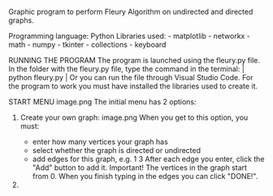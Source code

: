Graphic program to perform Fleury Algorithm on undirected and directed graphs.

Programming language: Python
Libraries used:
    - matplotlib
    - networkx
    - math
    - numpy
    - tkinter
    - collections
    - keyboard

RUNNING THE PROGRAM
The program is launched using the fleury.py file.
In the folder with the fleury.py file, type the command in the terminal:
| python fleury.py |
Or you can run the file through Visual Studio Code.
For the program to work you must have installed the libraries used to create it.

START MENU
image.png
The initial menu has 2 options:
1. Create your own graph:
image.png
When you get to this option, you must:
    - enter how many vertices your graph has
    - select whether the graph is directed or undirected
    - add edges for this graph, e.g. 1 3 
    After each edge you enter, click the "Add" button to add it.
Important! The vertices in the graph start from 0.
When you finish typing in the edges you can click "DONE!".


2. 
